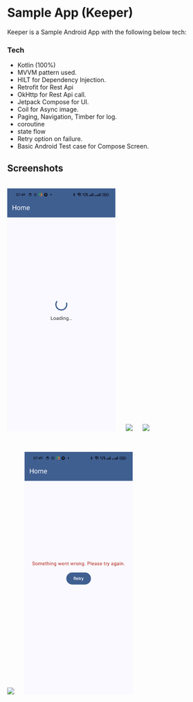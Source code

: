 # Sample App (Keeper)

Keeper is a Sample Android App with the following below tech:

 ### Tech

 - Kotlin (100%)
 - MVVM pattern used.
 - HILT for Dependency Injection. 
 - Retrofit for Rest Api
 - OkHttp for Rest Api call.
 - Jetpack Compose for UI.
 - Coil for Async image. 
 - Paging, Navigation, Timber for log.
 - coroutine
 - state flow
 - Retry option on failure.
 - Basic Android Test case for Compose Screen.

## Screenshots

<p>
<br>
<img src="screenshots/Screenshot_20240907_074943.png" width="250"/> &nbsp;&nbsp;&nbsp;&nbsp;
<img src="screenshots/Screenshot_20240907_074405.png" width="250"/> &nbsp;&nbsp;&nbsp;&nbsp;
<img src="screenshots/Screenshot_20240907_074505.png" width="250"/> 
</p>

<br>

<p>
<img src="screenshots/Screenshot_20240907_074541.png" width="250"/> &nbsp;&nbsp;&nbsp;&nbsp;
<img src="screenshots/Screenshot_20240907_074959.png" width="250"/> 
</p>
<br>
<br>












